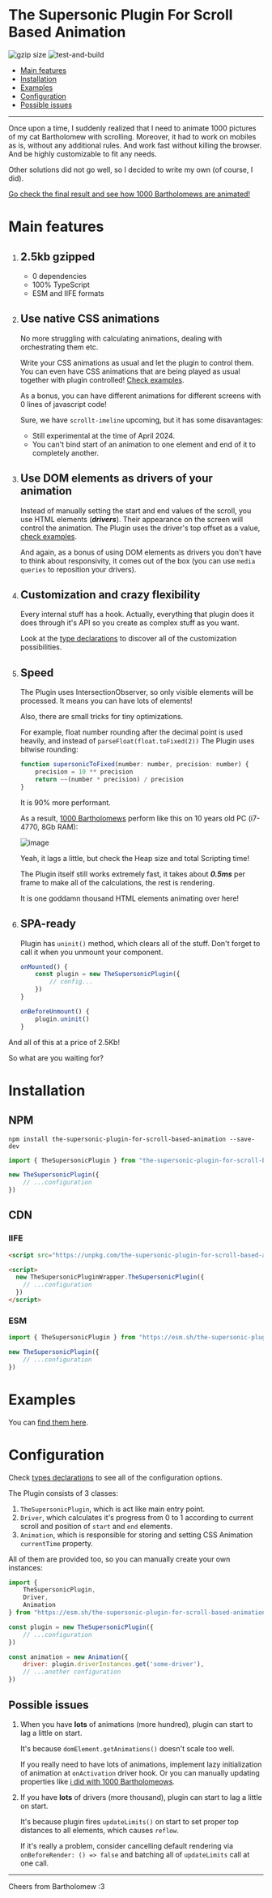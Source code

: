 # The Supersonic Plugin For Scroll Based Animation

![gzip size](https://img.shields.io/bundlejs/size/the-supersonic-plugin-for-scroll-based-animation)
![test-and-build](https://github.com/the-illarionov/the-supersonic-plugin-for-scroll-based-animation/actions/workflows/test-and-build.yml/badge.svg)

- [Main features](#main-features)
- [Installation](#installation)
- [Examples](#examples)
- [Configuration](#configuration)
- [Possible issues](#possible-issues)

---

Once upon a time, I suddenly realized that I need to animate 1000 pictures of my cat Bartholomew with scrolling. Moreover, it had to work on mobiles as is, without any additional rules. And work fast without killing the browser. And be highly customizable to fit any needs.

Other solutions did not go well, so I decided to write my own (of course, I did).

[Go check the final result and see how 1000 Bartholomews are animated!](https://the-illarionov.com/the-supersonic-plugin-for-scroll-based-animation/bartholomeow)

# Main features

1. ## 2.5kb gzipped
    - 0 dependencies
    - 100% TypeScript
    - ESM and IIFE formats

2. ## Use native CSS animations
    No more struggling with calculating animations, dealing with orchestrating them etc.

    Write your CSS animations as usual and let the plugin to control them. You can even have CSS animations that are being played as usual together with plugin controlled! [Check examples](https://the-illarionov.com/the-supersonic-plugin-for-scroll-based-animation/examples).

    As a bonus, you can have different animations for different screens with 0 lines of javascript code!

    Sure, we have `scrollt-imeline` upcoming, but it has some disavantages:
    - Still experimental at the time of April 2024.
    - You can't bind start of an animation to one element and end of it to completely another.

3. ## Use DOM elements as drivers of your animation

    Instead of manually setting the start and end values of the scroll, you use HTML elements (**_drivers_**). Their appearance on the screen will control the animation. The Plugin uses the driver's top offset as a value, [check examples](https://the-illarionov.com/the-supersonic-plugin-for-scroll-based-animation/examples).

    And again, as a bonus of using DOM elements as drivers you don't have to think about responsivity, it comes out of the box (you can use `media queries` to reposition your drivers).

4. ## Customization and crazy flexibility
    Every internal stuff has a hook. Actually, everything that plugin does it does through it's API so you create as complex stuff as you want.

    Look at the [type declarations](https://the-illarionov.com/the-supersonic-plugin-for-scroll-based-animation/types) to discover all of the customization possibilities.

5. ## Speed

    The Plugin uses IntersectionObserver, so only visible elements will be processed. It means you can have lots of elements!

    Also, there are small tricks for tiny optimizations.

    For example, float number rounding after the decimal point is used heavily, and instead of ```parseFloat(float.toFixed(2))``` The Plugin uses bitwise rounding:
    ```javascript
    function supersonicToFixed(number: number, precision: number) {
        precision = 10 ** precision
        return ~~(number * precision) / precision
    }
    ```
    It is 90% more performant.

    As a result, [1000 Bartholomews](https://the-illarionov.com/the-supersonic-plugin-for-scroll-based-animation/bartholomeow) perform like this on 10 years old PC (i7-4770, 8Gb RAM):

    ![image](./images/performance.png)

    Yeah, it lags a little, but check the Heap size and total Scripting time!

    The Plugin itself still works extremely fast, it takes about ***0.5ms*** per frame to make all of the calculations, the rest is rendering.

    It is one goddamn thousand HTML elements animating over here!

6. ## SPA-ready

    Plugin has `uninit()` method, which clears all of the stuff. Don't forget to call it when you unmount your component.

    ```javascript
    onMounted() {
        const plugin = new TheSupersonicPlugin({
            // config...
        })
    }

    onBeforeUnmount() {
        plugin.uninit()
    }
    ```

And all of this at a price of 2.5Kb!

So what are you waiting for?

# Installation

## NPM

```
npm install the-supersonic-plugin-for-scroll-based-animation --save-dev
```

```javascript
import { TheSupersonicPlugin } from "the-supersonic-plugin-for-scroll-based-animation"

new TheSupersonicPlugin({
    // ...configuration
})
```

## CDN
### IIFE
```html
<script src="https://unpkg.com/the-supersonic-plugin-for-scroll-based-animation"></script>

<script>
  new TheSupersonicPluginWrapper.TheSupersonicPlugin({
    // ...configuration
  })
</script>
```
### ESM
```javascript
import { TheSupersonicPlugin } from "https://esm.sh/the-supersonic-plugin-for-scroll-based-animation"

new TheSupersonicPlugin({
    // ...configuration
})
```

# Examples

You can [find them here](https://the-illarionov.com/the-supersonic-plugin-for-scroll-based-animation/examples).

# Configuration
Check [types declarations](https://the-illarionov.com/the-supersonic-plugin-for-scroll-based-animation/types) to see all of the configuration options.

The Plugin consists of 3 classes:
1. `TheSupersonicPlugin`, which is act like main entry point.
2. `Driver`, which calculates it's progress from 0 to 1 according to current scroll and position of `start` and `end` elements.
3. `Animation`, which is responsible for storing and setting CSS Animation `currentTime` property.

All of them are provided too, so you can manually create your own instances:
```javascript
import {
    TheSupersonicPlugin,
    Driver,
    Animation
} from "https://esm.sh/the-supersonic-plugin-for-scroll-based-animation"

const plugin = new TheSupersonicPlugin({
    // ...configuration
})

const animation = new Animation({
    driver: plugin.driverInstances.get('some-driver'),
    // ...another configuration
})
```

## Possible issues
1. When you have **lots** of animations (more hundred), plugin can start to lag a little on start.

    It's because `domElement.getAnimations()` doesn't scale too well.

    If you really need to have lots of animations, implement lazy initialization of animation at `onActivation` driver hook. Or you can manually updating properties like [i did with 1000 Bartholomeows](https://the-illarionov.com/the-supersonic-plugin-for-scroll-based-animation/bartholomeow).

2. If you have **lots** of drivers (more thousand), plugin can start to lag a little on start.

    It's because plugin fires `updateLimits()` on start to set proper top distances to all elements, which causes `reflow`.

    If it's really a problem, consider cancelling default rendering via `onBeforeRender: () => false` and batching all of `updateLimits` call at one call.

---

Cheers from Bartholomew :3
